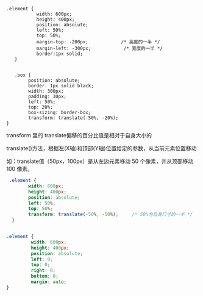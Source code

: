 ```
.element {    
           width: 600px;   
           height: 400px;  
           position: absolute;  
           left: 50%; 
           top: 50%;  
           margin-top: -200px;            /* 高度的一半 */ 
           margin-left: -300px;            /* 宽度的一半 */  
           border:1px solid;
   }


   .box {
        position: absolute;
        border: 1px solid black;
        width: 300px;
        padding: 10px;
        left: 50%;
        top: 20%;
        box-sizing: border-box;
        transform: translate(-50%, -20%);
}
```


transform 里的 translate偏移的百分比值是相对于自身大小的

translate()方法，根据左(X轴)和顶部(Y轴)位置给定的参数，从当前元素位置移动

如：translate值（50px，100px）是从左边元素移动 50 个像素，并从顶部移动 100 像素。

```css
 .element { 
        width: 600px;
        height: 400px; 
        position: absolute; 
        left: 50%; 
        top: 50%;
        transform: translate(-50%, -50%);     /* 50%为自身尺寸的一半 */
  }


.element {
         width: 600px; 
         height: 400px;
         position: absolute; 
         left: 0;
         top: 0;
         right: 0;
         bottom: 0; 
         margin: auto;
}
```